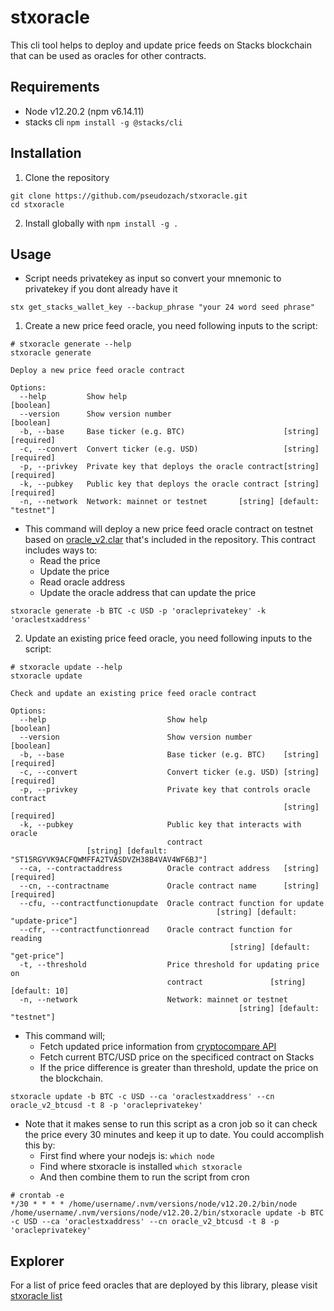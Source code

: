 # stxoracle

This cli tool helps to deploy and update price feeds on Stacks blockchain that can be used as oracles for other contracts.

## Requirements
* Node v12.20.2 (npm v6.14.11)
* stacks cli 
`npm install -g @stacks/cli`

## Installation
1. Clone the repository
```
git clone https://github.com/pseudozach/stxoracle.git
cd stxoracle
```

2. Install globally with `npm install -g .`

## Usage
* Script needs privatekey as input so convert your mnemonic to privatekey if you dont already have it

```stx get_stacks_wallet_key --backup_phrase "your 24 word seed phrase"```

1. Create a new price feed oracle, you need following inputs to the script:
```
# stxoracle generate --help
stxoracle generate

Deploy a new price feed oracle contract

Options:
  --help         Show help                                             [boolean]
  --version      Show version number                                   [boolean]
  -b, --base     Base ticker (e.g. BTC)                      [string] [required]
  -c, --convert  Convert ticker (e.g. USD)                   [string] [required]
  -p, --privkey  Private key that deploys the oracle contract[string] [required]
  -k, --pubkey   Public key that deploys the oracle contract [string] [required]
  -n, --network  Network: mainnet or testnet       [string] [default: "testnet"]
```

* This command will deploy a new price feed oracle contract on testnet based on [oracle_v2.clar](https://github.com/pseudozach/stxoracle/blob/main/contracts/oracle_v2.clar) that's included in the repository. This contract includes ways to:
  * Read the price
  * Update the price
  * Read oracle address 
  * Update the oracle address that can update the price
```
stxoracle generate -b BTC -c USD -p 'oracleprivatekey' -k 'oraclestxaddress'
```

2. Update an existing price feed oracle, you need following inputs to the script:
```
# stxoracle update --help
stxoracle update

Check and update an existing price feed oracle contract

Options:
  --help                           Show help                           [boolean]
  --version                        Show version number                 [boolean]
  -b, --base                       Base ticker (e.g. BTC)    [string] [required]
  -c, --convert                    Convert ticker (e.g. USD) [string] [required]
  -p, --privkey                    Private key that controls oracle contract
                                                             [string] [required]
  -k, --pubkey                     Public key that interacts with oracle
                                   contract
                 [string] [default: "ST15RGYVK9ACFQWMFFA2TVASDVZH38B4VAV4WF6BJ"]
  --ca, --contractaddress          Oracle contract address   [string] [required]
  --cn, --contractname             Oracle contract name      [string] [required]
  --cfu, --contractfunctionupdate  Oracle contract function for update
                                              [string] [default: "update-price"]
  --cfr, --contractfunctionread    Oracle contract function for reading
                                                 [string] [default: "get-price"]
  -t, --threshold                  Price threshold for updating price on
                                   contract               [string] [default: 10]
  -n, --network                    Network: mainnet or testnet
                                                   [string] [default: "testnet"]
```

* This command will;
  * Fetch updated price information from [cryptocompare API](https://min-api.cryptocompare.com/documentation)
  * Fetch current BTC/USD price on the specificed contract on Stacks
  * If the price difference is greater than threshold, update the price on the blockchain.

```
stxoracle update -b BTC -c USD --ca 'oraclestxaddress' --cn oracle_v2_btcusd -t 8 -p 'oracleprivatekey'
```

* Note that it makes sense to run this script as a cron job so it can check the price every 30 minutes and keep it up to date. You could accomplish this by:
  * First find where your nodejs is:
  `which node`
  * Find where stxoracle is installed
  `which stxoracle`
  * And then combine them to run the script from cron
```
# crontab -e
*/30 * * * * /home/username/.nvm/versions/node/v12.20.2/bin/node /home/username/.nvm/versions/node/v12.20.2/bin/stxoracle update -b BTC -c USD --ca 'oraclestxaddress' --cn oracle_v2_btcusd -t 8 -p 'oracleprivatekey'
```

## Explorer
For a list of price feed oracles that are deployed by this library, please visit [stxoracle list](https://github.com/pseudozach/stxoracle/wiki/stxoracle-list)

